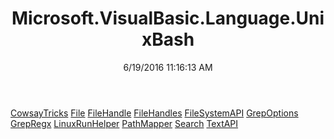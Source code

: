 ﻿---
title: Microsoft.VisualBasic.Language.UnixBash
date: 6/19/2016 11:16:13 AM
---

[CowsayTricks](T-Microsoft.VisualBasic.Language.UnixBash.CowsayTricks.html)
[File](T-Microsoft.VisualBasic.Language.UnixBash.File.html)
[FileHandle](T-Microsoft.VisualBasic.Language.UnixBash.FileHandle.html)
[FileHandles](T-Microsoft.VisualBasic.Language.UnixBash.FileHandles.html)
[FileSystemAPI](T-Microsoft.VisualBasic.Language.UnixBash.FileSystemAPI.html)
[GrepOptions](T-Microsoft.VisualBasic.Language.UnixBash.GrepOptions.html)
[GrepRegx](T-Microsoft.VisualBasic.Language.UnixBash.GrepRegx.html)
[LinuxRunHelper](T-Microsoft.VisualBasic.Language.UnixBash.LinuxRunHelper.html)
[PathMapper](T-Microsoft.VisualBasic.Language.UnixBash.PathMapper.html)
[Search](T-Microsoft.VisualBasic.Language.UnixBash.Search.html)
[TextAPI](T-Microsoft.VisualBasic.Language.UnixBash.TextAPI.html)
